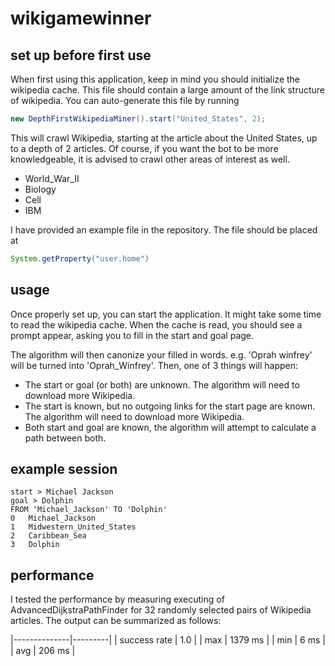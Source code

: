 # wikigamewinner

## set up before first use

When first using this application, keep in mind you should initialize the wikipedia cache. 
This file should contain a large amount of the link structure of wikipedia.
You can auto-generate this file by running

````java
new DepthFirstWikipediaMiner().start("United_States", 2);
````

This will crawl Wikipedia, starting at the article about the United States, up to a depth of 2 articles.
Of course, if you want the bot to be more knowledgeable, it is advised to crawl other areas of interest as well.

- World_War_II
- Biology
- Cell
- IBM

I have provided an example file in the repository.
The file should be placed at

````java
System.getProperty("user.home")
````

## usage

Once properly set up, you can start the application. It might take some time to read the wikipedia cache.
When the cache is read, you should see a prompt appear, asking you to fill in the start and goal page.

The algorithm will then canonize your filled in words. e.g. 'Oprah winfrey' will be turned into 'Oprah_Winfrey'.
Then, one of 3 things will happen:

- The start or goal (or both) are unknown. The algorithm will need to download more Wikipedia.
- The start is known, but no outgoing links for the start page are known. The algorithm will need to download more Wikipedia.
- Both start and goal are known, the algorithm will attempt to calculate a path between both.

## example session

````
start > Michael Jackson
goal > Dolphin
FROM 'Michael_Jackson' TO 'Dolphin'
0	Michael_Jackson
1	Midwestern_United_States
2	Caribbean_Sea
3	Dolphin
````

## performance

I tested the performance by measuring executing of AdvancedDijkstraPathFinder for 32 randomly selected pairs of Wikipedia articles. The output can be summarized as follows:

|--------------|---------|
| success rate | 1.0     |
| max          | 1379 ms |
| min          | 6 ms    |
| avg          | 206 ms  |

